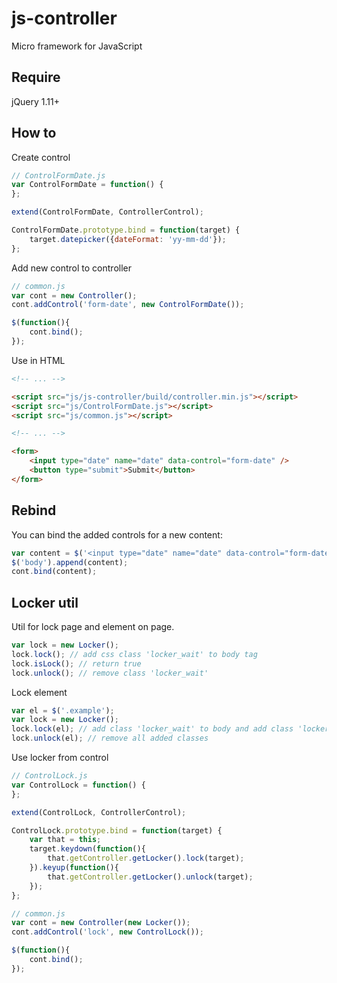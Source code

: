 # js-controller
Micro framework for JavaScript

## Require

jQuery 1.11+

## How to

Create control
```js
// ControlFormDate.js
var ControlFormDate = function() {
};

extend(ControlFormDate, ControllerControl);

ControlFormDate.prototype.bind = function(target) {
    target.datepicker({dateFormat: 'yy-mm-dd'});
};
```

Add new control to controller

```js
// common.js
var cont = new Controller();
cont.addControl('form-date', new ControlFormDate());

$(function(){
    cont.bind();
});
```

Use in HTML

```html
<!-- ... -->

<script src="js/js-controller/build/controller.min.js"></script>
<script src="js/ControlFormDate.js"></script>
<script src="js/common.js"></script>

<!-- ... -->

<form>
    <input type="date" name="date" data-control="form-date" />
    <button type="submit">Submit</button>
</form>
```

## Rebind

You can bind the added controls for a new content:

```js
var content = $('<input type="date" name="date" data-control="form-date" />');
$('body').append(content);
cont.bind(content);
```

## Locker util

Util for lock page and element on page.

```js
var lock = new Locker();
lock.lock(); // add css class 'locker_wait' to body tag
lock.isLock(); // return true
lock.unlock(); // remove class 'locker_wait'
```

Lock element

```js
var el = $('.example');
var lock = new Locker();
lock.lock(el); // add class 'locker_wait' to body and add class 'locker_lock' to element
lock.unlock(el); // remove all added classes
```

Use locker from control

```js
// ControlLock.js
var ControlLock = function() {
};

extend(ControlLock, ControllerControl);

ControlLock.prototype.bind = function(target) {
    var that = this;
    target.keydown(function(){
        that.getController.getLocker().lock(target);
    }).keyup(function(){
        that.getController.getLocker().unlock(target);
    });
};
```

```js
// common.js
var cont = new Controller(new Locker());
cont.addControl('lock', new ControlLock());

$(function(){
    cont.bind();
});
```
